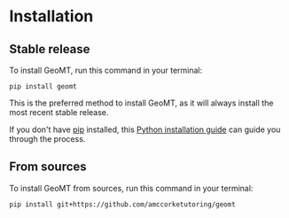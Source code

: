 # Installation

## Stable release

To install GeoMT, run this command in your terminal:

```
pip install geomt
```

This is the preferred method to install GeoMT, as it will always install the most recent stable release.

If you don't have [pip](https://pip.pypa.io) installed, this [Python installation guide](http://docs.python-guide.org/en/latest/starting/installation/) can guide you through the process.

## From sources

To install GeoMT from sources, run this command in your terminal:

```
pip install git+https://github.com/amccorketutoring/geomt
```
